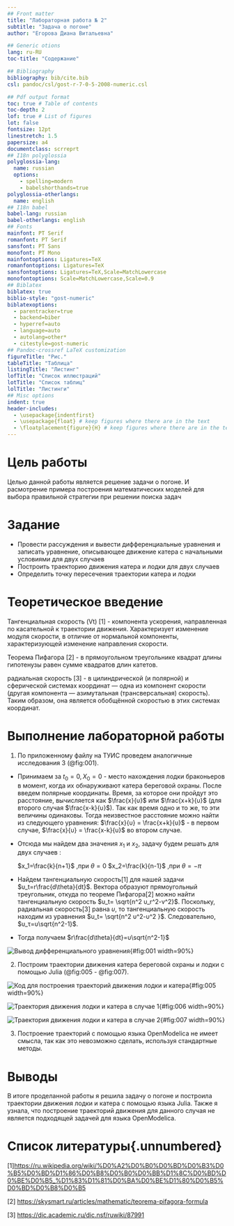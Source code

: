 ```yaml
---
## Front matter
title: "Лабораторная работа № 2"
subtitle: "Задача о погоне"
author: "Егорова Диана Витальевна"

## Generic otions
lang: ru-RU
toc-title: "Содержание"

## Bibliography
bibliography: bib/cite.bib
csl: pandoc/csl/gost-r-7-0-5-2008-numeric.csl

## Pdf output format
toc: true # Table of contents
toc-depth: 2
lof: true # List of figures
lot: false
fontsize: 12pt
linestretch: 1.5
papersize: a4
documentclass: scrreprt
## I18n polyglossia
polyglossia-lang:
  name: russian
  options:
	- spelling=modern
	- babelshorthands=true
polyglossia-otherlangs:
  name: english
## I18n babel
babel-lang: russian
babel-otherlangs: english
## Fonts
mainfont: PT Serif
romanfont: PT Serif
sansfont: PT Sans
monofont: PT Mono
mainfontoptions: Ligatures=TeX
romanfontoptions: Ligatures=TeX
sansfontoptions: Ligatures=TeX,Scale=MatchLowercase
monofontoptions: Scale=MatchLowercase,Scale=0.9
## Biblatex
biblatex: true
biblio-style: "gost-numeric"
biblatexoptions:
  - parentracker=true
  - backend=biber
  - hyperref=auto
  - language=auto
  - autolang=other*
  - citestyle=gost-numeric
## Pandoc-crossref LaTeX customization
figureTitle: "Рис."
tableTitle: "Таблица"
listingTitle: "Листинг"
lofTitle: "Список иллюстраций"
lotTitle: "Список таблиц"
lolTitle: "Листинги"
## Misc options
indent: true
header-includes:
  - \usepackage{indentfirst}
  - \usepackage{float} # keep figures where there are in the text
  - \floatplacement{figure}{H} # keep figures where there are in the text
---
```


# Цель работы

Целью данной работы является решение задачи о погоне. И расмотрение примера построения математических моделей для выбора правильной стратегии при решении поиска задач

# Задание

* Провести рассуждения и вывести дифференциальные уравнения и записать уравнение, описывающее движение катера с начальными условиями для двух случаев
* Построить траекторию движения катера и лодки для двух случаев
* Определить точку пересечения траектории катера и лодки 

# Теоретическое введение

Тангенциальная скорость (Vt) [1] - компонента ускорения, направленная по касательной к траектории движения. Характеризует изменение модуля скорости, в отличие от нормальной компоненты, характеризующей изменение направления скорости.

Теорема Пифагора [2] - в прямоугольном треугольнике квадрат длины гипотенузы равен сумме квадратов длин катетов. 

радиальная скорость [3] - в цилиндрической (и полярной) и сферической системах координат — одна из компонент скорости (другая компонента — азимутальная (трансверсальная) скорость). Таким образом, она является обобщённой скоростью в этих системах координат.

# Выполнение лабораторной работы

1. По приложенному файлу на ТУИС проведем аналогичные исследования 3 (@fig:001).

* Принимаем за $t_0=0, X_0=0$  - место нахождения лодки браконьеров в момент, когда их обнаруживают катера береговой охраны. После введем полярные координаты.
Время, за которое они пройдут это расстояние, вычисляется как $\frac{x}{υ}$ или $\frac{x+k}{υ}$ (для второго случая $\frac{x-k}{υ}$).  Так как время одно и то же, то эти величины одинаковы. 
Тогда неизвестное расстояние можно найти из следующего уравнения:  $\frac{x}{υ} = \frac{x+k}{υ}$ - в первом случае, $\frac{x}{υ} =  \frac{x-k}{υ}$ во втором случае.

* Отсюда мы найдем два значения $x_1$ и $x_2$, задачу будем решать для двух случаев : 

    $x_1=\frac{k}{n+1}$ ,при $\theta=0$
    $x_2=\frac{k}{n-1}$ ,при $\theta=-\pi$

* Найдем тангенциальную скорость[1] для нашей задачи $υ_t=r\frac{d\theta}{dt}$.
Вектора образуют прямоугольный треугольник, откуда по теореме Пифагора[2] можно найти тангенциальную скорость $υ_t= \sqrt{n^2 υ_r^2-v^2}$. Поскольку, радиальная скорость[3] равна $υ$, то тангенциальную скорость находим из уравнения $υ_t= \sqrt{n^2 υ^2-υ^2 }$. Следовательно, $υ_τ=υ\sqrt{n^2-1}$.
* Тогда получаем $r\frac{d\theta}{dt}=υ\sqrt{n^2-1}$

![Вывод дифференциального уравнения](image/1.jpg){#fig:001 width=90%}

2. Построим траектории движения катера береговой охраны и лодки с помощью Julia  (@fig:005 - @fig:007).

![Код для построения траекторий движения лодки и катера](image/screenshot_5.png){#fig:005 width=90%}

![Траектория движения лодки и катера в случае 1](image/screenshot_6.png){#fig:006 width=90%}

![Траектория движения лодки и катера в случае 2](image/screenshot_7.png){#fig:007 width=90%}

3. Построение траекторий с помощью языка OpenModelica не имеет смысла, так как это невозможно сделать, используя стандартные методы.

# Выводы

В итоге проделанной работы я решила задачу о погоне и построила траектории движения лодки и катера с помощью языка Julia. Также я узнала, что построение траекторий движения для данного
случая не является подходящей задачей для языка OpenModelica.

# Список литературы{.unnumbered}

[1]https://ru.wikipedia.org/wiki/%D0%A2%D0%B0%D0%BD%D0%B3%D0%B5%D0%BD%D1%86%D0%B8%D0%B0%D0%BB%D1%8C%D0%BD%D0%BE%D0%B5_%D1%83%D1%81%D0%BA%D0%BE%D1%80%D0%B5%D0%BD%D0%B8%D0%B5

[2] https://skysmart.ru/articles/mathematic/teorema-pifagora-formula

[3] https://dic.academic.ru/dic.nsf/ruwiki/87991

